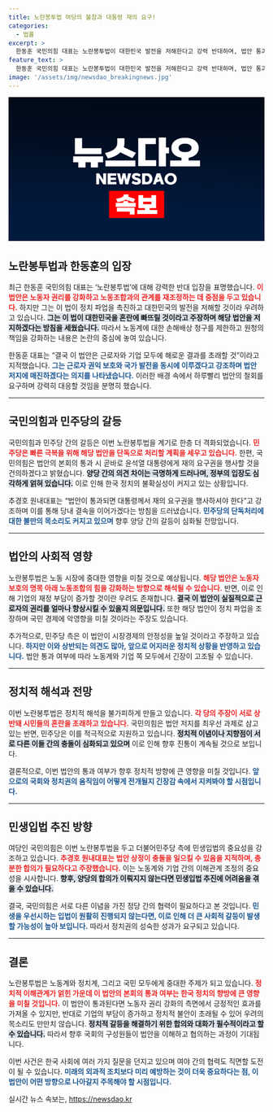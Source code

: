 ```yaml
---
title: 노란봉투법 여당의 불참과 대통령 재의 요구!
categories:
  - 법률
excerpt: >
  한동훈 국민의힘 대표는 노란봉투법이 대한민국 발전을 저해한다고 강력 반대하며, 법안 통과 시 윤 대통령에 거부권 행사 요청을 예고했다. 민주당은 오늘 본회의에서 법안 단독 처리를 예고해 긴장이 고조되고 있다.
feature_text: >
  한동훈 국민의힘 대표는 노란봉투법이 대한민국 발전을 저해한다고 강력 반대하며, 법안 통과 시 윤 대통령에 거부권 행사 요청을 예고했다. 민주당은 오늘 본회의에서 법안 단독 처리를 예고해 긴장이 고조되고 있다.
image: '/assets/img/newsdao_breakingnews.jpg'
---
```


<p><img src="/assets/img/newsdao_breakingnews.jpg" alt="bookingtag 속보" /></p>

<h2 data-ke-size="size26">노란봉투법과 한동훈의 입장</h2>

<p data-ke-size="size16">최근 한동훈 국민의힘 대표는 ‘노란봉투법’에 대해 강력한 반대 입장을 표명했습니다. <b><span style="color: #ee2323;">이 법안은 노동자 권리를 강화하고 노동조합과의 관계를 재조정하는 데 중점을 두고 있습니다.</span></b> 하지만 그는 이 법이 정치 파업을 촉진하고 대한민국의 발전을 저해할 것이라 우려하고 있습니다. <b><span style="background-color: #21538527;">그는 이 법이 대한민국을 혼란에 빠뜨릴 것이라고 주장하며 해당 법안을 저지하겠다는 방침을 세웠습니다.</span></b> 따라서 노동계에 대한 손해배상 청구를 제한하고 원청의 책임을 강화하는 내용은 논란의 중심에 놓여 있습니다.</p>

<p data-ke-size="size16">한동훈 대표는 “결국 이 법안은 근로자와 기업 모두에 해로운 결과를 초래할 것”이라고 지적했습니다. <b><span style="color: #1a5490;">그는 근로자 권익 보호와 국가 발전을 동시에 이루겠다고 강조하며 법안 저지에 매진하겠다는 의지를 나타냈습니다.</span></b> 이러한 배경 속에서 하루빨리 법안의 철회를 요구하며 강력히 대응할 것임을 분명히 했습니다. </p>

<hr>

<h2 data-ke-size="size26">국민의힘과 민주당의 갈등</h2>

<p data-ke-size="size16">국민의힘과 민주당 간의 갈등은 이번 노란봉투법을 계기로 한층 더 격화되었습니다. <b><span style="color: #ee2323;">민주당은 빠른 극복을 위해 해당 법안을 단독으로 처리할 계획을 세우고 있습니다.</span></b> 한편, 국민의힘은 법안의 본회의 통과 시 곧바로 윤석열 대통령에게 재의 요구권을 행사할 것을 건의하겠다고 밝혔습니다. <b><span style="background-color: #21538527;">양당 간의 의견 차이는 극명하게 드러나며, 정부의 입장도 심각하게 얽혀 있습니다.</span></b> 이로 인해 한국 정치의 불확실성이 커지고 있는 상황입니다.</p>

<p data-ke-size="size16">추경호 원내대표는 “법안이 통과되면 대통령께서 재의 요구권을 행사하셔야 한다”고 강조하며 이를 통해 당내 결속을 이어가겠다는 방침을 드러냈습니다. <b><span style="color: #1a5490;">민주당의 단독처리에 대한 불만의 목소리도 커지고 있으며</span></b> 향후 양당 간의 갈등이 심화될 전망입니다.</p>

<hr>

<h2 data-ke-size="size26">법안의 사회적 영향</h2>

<p data-ke-size="size16">노란봉투법은 노동 시장에 중대한 영향을 미칠 것으로 예상됩니다. <b><span style="color: #ee2323;">해당 법안은 노동자 보호의 명목 아래 노동조합의 힘을 강화하는 방향으로 해석될 수 있습니다.</span></b> 반면, 이로 인해 기업의 재정 부담이 증가할 것이란 우려도 존재합니다. <b><span style="background-color: #21538527;">결국 이 법안이 실질적으로 근로자의 권리를 얼마나 향상시킬 수 있을지 의문입니다.</span></b> 또한 해당 법안이 정치 파업을 조장하며 국민 경제에 악영향을 미칠 것이라는 주장도 있습니다.</p>

<p data-ke-size="size16">추가적으로, 민주당 측은 이 법안이 시장경제의 안정성을 높일 것이라고 주장하고 있습니다. <b><span style="color: #1a5490;">하지만 이와 상반되는 의견도 많아, 앞으로 어지러운 정치적 상황을 반영하고 있습니다.</span></b> 법안 통과 여부에 따라 노동계와 기업 쪽 모두에서 긴장이 고조될 수 있습니다.</p>

<hr>

<h2 data-ke-size="size26">정치적 해석과 전망</h2>

<p data-ke-size="size16">이번 노란봉투법은 정치적 해석을 불가피하게 만들고 있습니다. <b><span style="color: #ee2323;">각 당의 주장이 서로 상반돼 시민들의 혼란을 초래하고 있습니다.</span></b> 국민의힘은 법안 저지를 최우선 과제로 삼고 있는 반면, 민주당은 이를 적극적으로 지원하고 있습니다. <b><span style="background-color: #21538527;">정치적 이념이나 지향점이 서로 다른 이들 간의 충돌이 심화되고 있으며</span></b> 이로 인해 향후 진통이 계속될 것으로 보입니다.</p>

<p data-ke-size="size16">결론적으로, 이번 법안의 통과 여부가 향후 정치적 방향에 큰 영향을 미칠 것입니다. <b><span style="color: #1a5490;">앞으로의 국회와 정치권의 움직임이 어떻게 전개될지 긴장감 속에서 지켜봐야 할 시점입니다.</span></b></p>

<hr>

<h2 data-ke-size="size26">민생입법 추진 방향</h2>

<p data-ke-size="size16">여당인 국민의힘은 이번 노란봉투법을 두고 더불어민주당 측에 민생입법의 중요성을 강조하고 있습니다. <b><span style="color: #ee2323;">추경호 원내대표는 법안 상정이 충돌을 일으킬 수 있음을 지적하며, 충분한 합의가 필요하다고 주장했습니다.</span></b> 이는 노동계와 기업 간의 이해관계 조정의 중요성을 시사합니다. <b><span style="background-color: #21538527;">향후, 양당의 합의가 이뤄지지 않는다면 민생입법 추진에 어려움을 겪을 수 있습니다.</span></b></p>

<p data-ke-size="size16">결국, 국민의힘은 서로 다른 이념을 가진 정당 간의 협력이 필요하다고 본 것입니다. <b><span style="color: #1a5490;">민생을 우선시하는 입법이 원활히 진행되지 않는다면, 이로 인해 더 큰 사회적 갈등이 발생할 가능성이 높아 보입니다.</span></b> 따라서 정치권의 성숙한 성과가 요구되고 있습니다.</p>

<hr>

<h2 data-ke-size="size26">결론</h2>

<p data-ke-size="size16">노란봉투법은 노동계와 정치계, 그리고 국민 모두에게 중대한 주제가 되고 있습니다. <b><span style="color: #ee2323;">정치적 이해관계가 얽힌 가운데 이 법안의 본회의 통과 여부는 한국 정치의 향방에 큰 영향을 미칠 것입니다.</span></b> 이 법안이 통과된다면 노동자 권리 강화의 측면에서 긍정적인 효과를 가져올 수 있지만, 반대로 기업의 부담이 증가하고 정치적 불안이 초래될 수 있어 우려의 목소리도 만만치 않습니다. <b><span style="background-color: #21538527;">정치적 갈등을 해결하기 위한 합의와 대화가 필수적이라고 할 수 있습니다.</span></b> 따라서 향후 국회의 구성원들이 법안을 이해하고 협의하는 과정이 기대됩니다.</p>

<p data-ke-size="size16">이번 사건은 한국 사회에 여러 가지 질문을 던지고 있으며 여야 간의 협력도 직면할 도전이 될 수 있습니다. <b><span style="color: #1a5490;">미래의 외과적 조치보다 미리 예방하는 것이 더욱 중요하다는 점, 이 법안이 어떤 방향으로 나아갈지 주목해야 할 시점입니다.</span></b></p>
실시간 뉴스 속보는, <a href="https://newsdao.kr" rel="dofollow">https://newsdao.kr</a>


